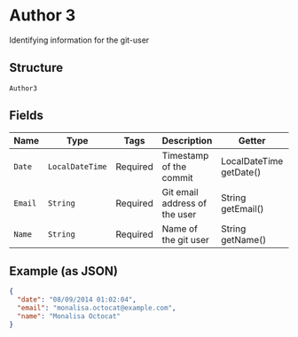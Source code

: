 
# Author 3

Identifying information for the git-user

## Structure

`Author3`

## Fields

| Name | Type | Tags | Description | Getter | Setter |
|  --- | --- | --- | --- | --- | --- |
| `Date` | `LocalDateTime` | Required | Timestamp of the commit | LocalDateTime getDate() | setDate(LocalDateTime date) |
| `Email` | `String` | Required | Git email address of the user | String getEmail() | setEmail(String email) |
| `Name` | `String` | Required | Name of the git user | String getName() | setName(String name) |

## Example (as JSON)

```json
{
  "date": "08/09/2014 01:02:04",
  "email": "monalisa.octocat@example.com",
  "name": "Monalisa Octocat"
}
```

